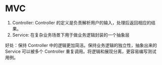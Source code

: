 

# MVC

1. Controller: Controller 的定义是负责解析用户的输入，处理后返回相应的结果。
2. Service: 在复杂业务场景下用于做业务逻辑封装的一个抽象层

好处：保持 Controller 中的逻辑更加简洁。保持业务逻辑的独立性，抽象出来的 Service 可以被多个 Controller 重复调用。将逻辑和展现分离，更容易编写测试用例。

